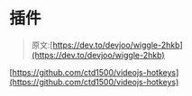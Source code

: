 # 插件

> 原文:[https://dev.to/devjoo/wiggle-2hkb](https://dev.to/devjoo/wiggle-2hkb)

[https://github.com/ctd1500/videojs-hotkeys](https://github.com/ctd1500/videojs-hotkeys)